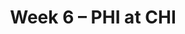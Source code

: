 ---
layout: game
title: Week 6 – PHI at CHI
season: 1999
game_id: 1999_06_PHI_CHI
away_team: PHI
home_team: CHI
---